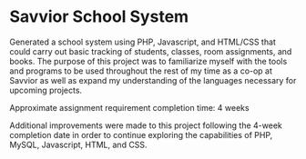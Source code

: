 # Savvior School System
Generated a school system using PHP, Javascript, and HTML/CSS that could carry out basic tracking of students, classes, room assignments, and books. The purpose of this project was to familiarize myself with the tools and programs to be used throughout the rest of my time as a co-op at Savvior as well as expand my understanding of the languages necessary for upcoming projects. 

Approximate assignment requirement completion time: 4 weeks

Additional improvements were made to this project following the 4-week completion date in order to continue exploring the capabilities of PHP, MySQL, Javascript, HTML, and CSS. 
